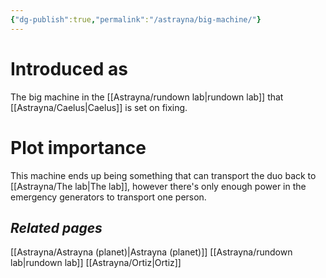 ```yaml
---
{"dg-publish":true,"permalink":"/astrayna/big-machine/"}
---
```


# Introduced as
The big machine in the [[Astrayna/rundown lab\|rundown lab]] that [[Astrayna/Caelus\|Caelus]] is set on fixing. 

# Plot importance
This machine ends up being something that can transport the duo back to [[Astrayna/The lab\|The lab]], however there's only enough power in the emergency generators to transport one person. 

## *Related pages*
[[Astrayna/Astrayna (planet)\|Astrayna (planet)]]
[[Astrayna/rundown lab\|rundown lab]]
[[Astrayna/Ortiz\|Ortiz]]
